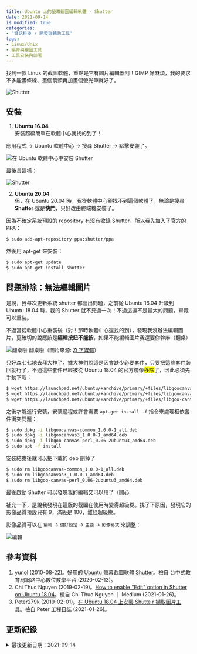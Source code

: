 ```yaml
---
title: Ubuntu 上的螢幕截圖編輯軟體 - Shutter
date: 2021-09-14
is_modified: true
categories:
- "資訊科技 › 開發與輔助工具"
tags:
- Linux/Unix
- 編修與繪圖工具
- 工具安裝與部署
---
```


找到一款 Linux 的截圖軟體，重點是它有圖片編輯器阿！GIMP 好麻煩，我的要求不多能畫條線、畫個箭頭再加畫個螢光筆就好了。

<!--more-->
<p class="illustration">
    <img src="https://i.imgur.com/xqJC4QV.png" alt="Shutter">
</p>



## 安裝
1. **Ubuntu 16.04**    
  安裝超級簡單在軟體中心就找的到了！

  應用程式 → Ubuntu 軟體中心 → 搜尋 Shutter → 點擊安裝了。

  <p class="illustration">
  <img src="https://i.imgur.com/vHvLaNL.jpg" alt="在 Ubuntu 軟體中心中安裝 Shutter">
  </p>

  最後長這樣：

  <p class="illustration">
  <img src="https://i.imgur.com/GW0aBea.png" alt="Shutter">
  </p>

<p class="paragraph-spacing"></p>

2. **Ubuntu 20.04**      
  但，在 Ubuntu 20.04 時，我從軟體中心卻找不到這個軟體了，無論是搜尋 **Shutter** 或是**快門**，只好改由終端機安裝了。
  
  因為不確定系統預設的 repository 有沒有收錄 Shutter，所以我先加入了官方的 PPA：
  ```bash
  $ sudo add-apt-repository ppa:shutter/ppa
  ```

  <p class="paragraph-spacing"></p>
  
  然後用 apt-get 來安裝：
  ```bash
  $ sudo apt-get update
  $ sudo apt-get install shutter
  ```    



## 問題排除：無法編輯圖片
是說，我每次更新系統 shutter 都會出問題，之前從 Ubuntu 16.04 升級到 Ubuntu 18.04 時，我的 Shutter 就不見過一次！不過這還不是最大的問題，畢竟可以重裝。

不過當從軟體中心重裝後（對！那時軟體中心還找的到），發現我沒辦法編輯圖片，更確切的說應該是**編輯按鈕不能按**，如果不能編輯圖片我還要你幹麻（翻桌） 

<p class="illustration">
    <img src="https://i.imgur.com/7AYQ6Va.png" alt="翻桌啦">
    翻桌啦（圖片來源: <a href="https://zi.media/@seawater/post/jQnhZP">Zi 字媒體</a>）
</p>

只好森七七地去拜大神了，據大神們說這是因會缺少必要套件，只要把這些套件裝回就行了，不過這些套件已經被從 Ubuntu 18.04 的官方鏡像<mark>移除</mark>了，因此必須先手動下載：

```bash
$ wget https://launchpad.net/ubuntu/+archive/primary/+files/libgoocanvas-common_1.0.0-1_all.deb
$ wget https://launchpad.net/ubuntu/+archive/primary/+files/libgoocanvas3_1.0.0-1_amd64.deb
$ wget https://launchpad.net/ubuntu/+archive/primary/+files/libgoo-canvas-perl_0.06-2ubuntu3_amd64.deb
```
<p class="paragraph-spacing"></p>

之後才能進行安裝，安裝過程或許會需要 `apt-get install -f` 指令來處理相依套件衝突問題：

```bash
$ sudo dpkg -i libgoocanvas-common_1.0.0-1_all.deb
$ sudo dpkg -i libgoocanvas3_1.0.0-1_amd64.deb
$ sudo dpkg -i libgoo-canvas-perl_0.06-2ubuntu3_amd64.deb
$ sudo apt -f install
```
<p class="paragraph-spacing"></p>

安裝結束後就可以把下載的 deb 刪掉了

```bash
$ sudo rm libgoocanvas-common_1.0.0-1_all.deb
$ sudo rm libgoocanvas3_1.0.0-1_amd64.deb
$ sudo rm libgoo-canvas-perl_0.06-2ubuntu3_amd64.deb
```

最後啟動 Shutter 可以發現我的編輯又可以用了（開心

<p class="paragraph-spacing"></p>

補充一下，是說我發現在這版的截圖在使用時變得超級糊。找了下原因，發現它的影像品質預設只有 9，滿級是 100，難怪超級糊。

影像品質可以在 `編輯` → `偏好設定` → `主要` → `影像格式` 來調整：

<p class="illustration">
    <img src="https://i.imgur.com/H6CZEJU.png?1" alt="編輯">
</p>



## 參考資料
1. yunol (2010-08-22)。[好用的 Ubuntu 螢幕截圖軟體 Shutter](http://elesson.tc.edu.tw/~yunol/shutter/)。檢自 台中式教育局網路中心數位教學平台 (2020-02-13)。
2. Chi Thuc Nguyen (2019-02-19)。[How to enable "Edit" option in Shutter on Ubuntu 18.04](https://thucnc.medium.com/how-to-enable-edit-option-in-shutter-on-ubuntu-18-04-e8b2c8dcc58)。檢自 Chi Thuc Nguyen ｜ Medium (2021-01-26)。
3. Peter279k (2019-02-01)。[在 Ubuntu 18.04 上安裝 Shutte r 擷取圖片工具](https://peterli.website/%E5%9C%A8ubuntu-18-04%E4%B8%8A%E5%AE%89%E8%A3%9Dshutter%E6%93%B7%E5%8F%96%E5%9C%96%E7%89%87%E5%B7%A5%E5%85%B7/)。檢自 Peter 工程日誌 (2021-01-26)。



## 更新紀錄
<details class="update_stamp">
  <summary>最後更新日期：2021-09-14</summary>
  <ul>
    <li>2021-09-14 更新：指令安裝方式、各節標題更改</li>
    <li>2021-01-27 更新：新增 在 Ubuntu 18.04 +上安裝</li>
    <li>2020-02-13 發布</li>
    <li>2020-02-13 完稿</li>
  </ul>
</details>
